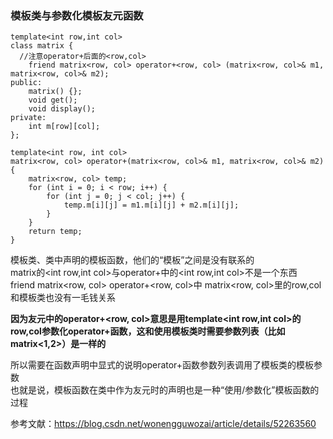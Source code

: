 ### 模板类与参数化模板友元函数

```
template<int row,int col>
class matrix {
  //注意operator+后面的<row,col>
	friend matrix<row, col> operator+<row, col> (matrix<row, col>& m1, matrix<row, col>& m2);
public:
	matrix() {};
	void get();
	void display();
private:
	int m[row][col];
};
```

```
template<int row, int col>
matrix<row, col> operator+(matrix<row, col>& m1, matrix<row, col>& m2) {
	matrix<row, col> temp;
	for (int i = 0; i < row; i++) {
		for (int j = 0; j < col; j++) {
			temp.m[i][j] = m1.m[i][j] + m2.m[i][j];
		}
	}
	return temp;
}
```

模板类、类中声明的模板函数，他们的“模板”之间是没有联系的  
matrix的<int row,int col>与operator+中的<int row,int col>不是一个东西  
friend matrix<row, col> operator+<row, col>中
matrix<row, col>里的row,col和模板类也没有一毛钱关系  

**因为友元中的operator+<row, col>意思是用template<int row,int col>的row,col参数化operator+函数，这和使用模板类时需要参数列表（比如matrix<1,2>）是一样的**

所以需要在函数声明中显式的说明operator+函数参数列表调用了模板类的模板参数  
也就是说，模板函数在类中作为友元时的声明也是一种“使用/参数化”模板函数的过程  

参考文献：https://blog.csdn.net/wonengguwozai/article/details/52263560
